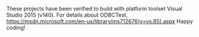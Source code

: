 These projects have been verified to build with platform toolset Visual Studio 2015 (v140).
For details about ODBCTest, https://msdn.microsoft.com/en-us/library/ms712676(v=vs.85).aspx
Happy coding!
